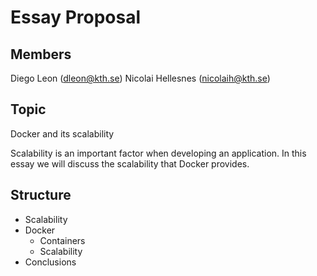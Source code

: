 
# Essay Proposal
## Members
Diego Leon (dleon@kth.se)
Nicolai Hellesnes (nicolaih@kth.se)

## Topic
Docker and its scalability

Scalability is an important factor when developing an application. In this essay we will discuss the scalability that Docker provides.

## Structure
- Scalability
- Docker
  - Containers
  - Scalability
- Conclusions
